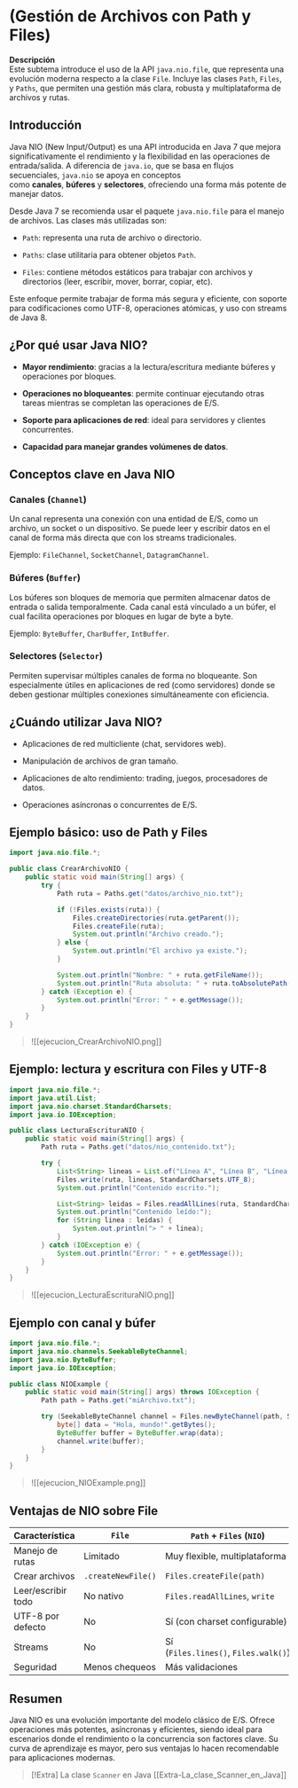 # (Gestión de Archivos con Path y Files)

**Descripción**  
Este subtema introduce el uso de la API `java.nio.file`, que representa una evolución moderna respecto a la clase `File`. Incluye las clases `Path`, `Files`, y `Paths`, que permiten una gestión más clara, robusta y multiplataforma de archivos y rutas.

## Introducción

Java NIO (New Input/Output) es una API introducida en Java 7 que mejora significativamente el rendimiento y la flexibilidad en las operaciones de entrada/salida. A diferencia de `java.io`, que se basa en flujos secuenciales, `java.nio` se apoya en conceptos como **canales**, **búferes** y **selectores**, ofreciendo una forma más potente de manejar datos.

Desde Java 7 se recomienda usar el paquete `java.nio.file` para el manejo de archivos. Las clases más utilizadas son:

- `Path`: representa una ruta de archivo o directorio.
    
- `Paths`: clase utilitaria para obtener objetos `Path`.
    
- `Files`: contiene métodos estáticos para trabajar con archivos y directorios (leer, escribir, mover, borrar, copiar, etc).
    

Este enfoque permite trabajar de forma más segura y eficiente, con soporte para codificaciones como UTF-8, operaciones atómicas, y uso con streams de Java 8.

## ¿Por qué usar Java NIO?

- **Mayor rendimiento**: gracias a la lectura/escritura mediante búferes y operaciones por bloques.
    
- **Operaciones no bloqueantes**: permite continuar ejecutando otras tareas mientras se completan las operaciones de E/S.
    
- **Soporte para aplicaciones de red**: ideal para servidores y clientes concurrentes.
    
- **Capacidad para manejar grandes volúmenes de datos**.

## Conceptos clave en Java NIO

### Canales (`Channel`)

Un canal representa una conexión con una entidad de E/S, como un archivo, un socket o un dispositivo. Se puede leer y escribir datos en el canal de forma más directa que con los streams tradicionales.

Ejemplo: `FileChannel`, `SocketChannel`, `DatagramChannel`.

### Búferes (`Buffer`)

Los búferes son bloques de memoria que permiten almacenar datos de entrada o salida temporalmente. Cada canal está vinculado a un búfer, el cual facilita operaciones por bloques en lugar de byte a byte.

Ejemplo: `ByteBuffer`, `CharBuffer`, `IntBuffer`.

### Selectores (`Selector`)

Permiten supervisar múltiples canales de forma no bloqueante. Son especialmente útiles en aplicaciones de red (como servidores) donde se deben gestionar múltiples conexiones simultáneamente con eficiencia.

## ¿Cuándo utilizar Java NIO?

- Aplicaciones de red multicliente (chat, servidores web).
    
- Manipulación de archivos de gran tamaño.
    
- Aplicaciones de alto rendimiento: trading, juegos, procesadores de datos.
    
- Operaciones asíncronas o concurrentes de E/S.

## Ejemplo básico: uso de Path y Files

```java
import java.nio.file.*;

public class CrearArchivoNIO {
    public static void main(String[] args) {
        try {
            Path ruta = Paths.get("datos/archivo_nio.txt");

            if (!Files.exists(ruta)) {
                Files.createDirectories(ruta.getParent());
                Files.createFile(ruta);
                System.out.println("Archivo creado.");
            } else {
                System.out.println("El archivo ya existe.");
            }

            System.out.println("Nombre: " + ruta.getFileName());
            System.out.println("Ruta absoluta: " + ruta.toAbsolutePath());
        } catch (Exception e) {
            System.out.println("Error: " + e.getMessage());
        }
    }
}
```
>![[ejecucion_CrearArchivoNIO.png]]

## Ejemplo: lectura y escritura con Files y UTF-8

```java
import java.nio.file.*;
import java.util.List;
import java.nio.charset.StandardCharsets;
import java.io.IOException;

public class LecturaEscrituraNIO {
    public static void main(String[] args) {
        Path ruta = Paths.get("datos/nio_contenido.txt");

        try {
            List<String> lineas = List.of("Línea A", "Línea B", "Línea C");
            Files.write(ruta, lineas, StandardCharsets.UTF_8);
            System.out.println("Contenido escrito.");

            List<String> leidas = Files.readAllLines(ruta, StandardCharsets.UTF_8);
            System.out.println("Contenido leído:");
            for (String linea : leidas) {
                System.out.println("> " + linea);
            }
        } catch (IOException e) {
            System.out.println("Error: " + e.getMessage());
        }
    }
}
```

> ![[ejecucion_LecturaEscrituraNIO.png]]

## Ejemplo con canal y búfer

```java
import java.nio.file.*;
import java.nio.channels.SeekableByteChannel;
import java.nio.ByteBuffer;
import java.io.IOException;

public class NIOExample {
    public static void main(String[] args) throws IOException {
        Path path = Paths.get("miArchivo.txt");

        try (SeekableByteChannel channel = Files.newByteChannel(path, StandardOpenOption.WRITE, StandardOpenOption.CREATE)) {
            byte[] data = "Hola, mundo!".getBytes();
            ByteBuffer buffer = ByteBuffer.wrap(data);
            channel.write(buffer);
        }
    }
}
```

> ![[ejecucion_NIOExample.png]]

## Ventajas de NIO sobre File

|Característica|`File`|`Path` + `Files` (`NIO`)|
|---|---|---|
|Manejo de rutas|Limitado|Muy flexible, multiplataforma|
|Crear archivos|`.createNewFile()`|`Files.createFile(path)`|
|Leer/escribir todo|No nativo|`Files.readAllLines`, `write`|
|UTF-8 por defecto|No|Sí (con charset configurable)|
|Streams|No|Sí (`Files.lines()`, `Files.walk()`)|
|Seguridad|Menos chequeos|Más validaciones|

## Resumen

Java NIO es una evolución importante del modelo clásico de E/S. Ofrece operaciones más potentes, asíncronas y eficientes, siendo ideal para escenarios donde el rendimiento o la concurrencia son factores clave. Su curva de aprendizaje es mayor, pero sus ventajas lo hacen recomendable para aplicaciones modernas.


> [!Extra] La clase `Scanner` en Java
> [[Extra-La_clase_Scanner_en_Java]]

